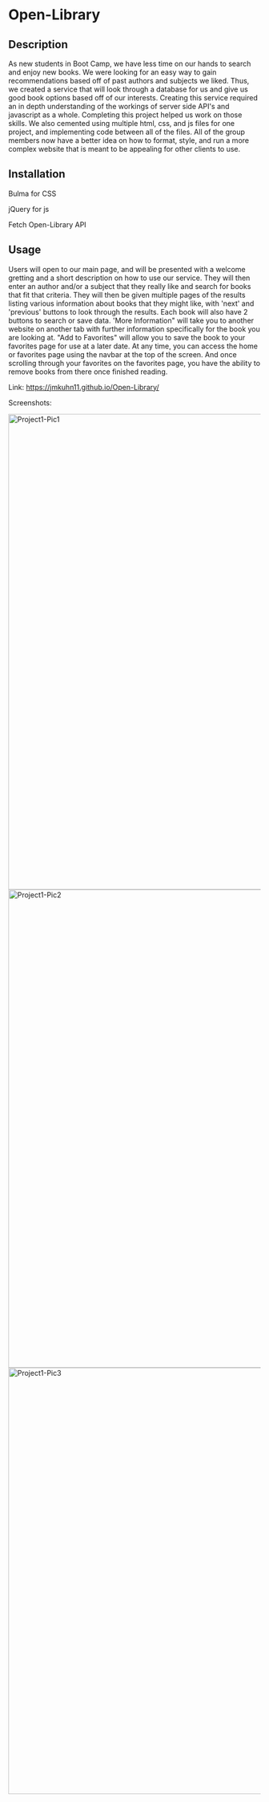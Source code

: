 # Open-Library

## Description

As new students in Boot Camp, we have less time on our hands to search and enjoy new books. We were looking for an easy way to gain recommendations based off of past authors and subjects we liked. Thus, we created a service that will look through a database for us and give us good book options based off of our interests. Creating this service required an in depth understanding of the workings of server side API's and javascript as a whole. Completing this project helped us work on those skills. We also cemented using multiple html, css, and js files for one project, and implementing code between all of the files. All of the group members now have a better idea on how to format, style, and run a more complex website that is meant to be appealing for other clients to use.

## Installation

Bulma for CSS

jQuery for js

Fetch Open-Library API

## Usage

Users will open to our main page, and will be presented with a welcome gretting and a short description on how to use our service. They will then enter an author and/or a subject that they really like and search for books that fit that criteria. They will then be given multiple pages of the results listing various information about books that they might like, with 'next' and 'previous' buttons to look through the results. Each book will also have 2 buttons to search or save data. 'More Information" will take you to another website on another tab with further information specifically for the book you are looking at. "Add to Favorites" will allow you to save the book to your favorites page for use at a later date. At any time, you can access the home or favorites page using the navbar at the top of the screen. And once scrolling through your favorites on the favorites page, you have the ability to remove books from there once finished reading.

Link:  https://jmkuhn11.github.io/Open-Library/

Screenshots: 

<img width="948" alt="Project1-Pic1" src="https://user-images.githubusercontent.com/122703273/218383630-d637e09d-a3da-4655-9d80-260d78fb928e.PNG">

<img width="953" alt="Project1-Pic2" src="https://user-images.githubusercontent.com/122703273/218383707-d39ab7ea-3faa-4888-9430-57e16e9cc88d.PNG">

<img width="850" alt="Project1-Pic3" src="https://user-images.githubusercontent.com/122703273/218383790-6dccdcc4-be7c-4593-b637-30dffd72dacf.PNG">


